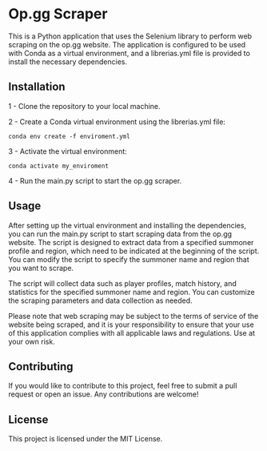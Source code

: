# Op.gg Scraper

This is a Python application that uses the Selenium library to perform web scraping on the op.gg website. The application is configured to be used with Conda as a virtual environment, and a librerias.yml file is provided to install the necessary dependencies.

## Installation

1 - Clone the repository to your local machine.

2 - Create a Conda virtual environment using the librerias.yml file:
```
conda env create -f enviroment.yml
```
3 - Activate the virtual environment:
```
conda activate my_enviroment
```
4 - Run the main.py script to start the op.gg scraper.

## Usage
After setting up the virtual environment and installing the dependencies, you can run the main.py script to start scraping data from the op.gg website. The script is designed to extract data from a specified summoner profile and region, which need to be indicated at the beginning of the script. You can modify the script to specify the summoner name and region that you want to scrape.

The script will collect data such as player profiles, match history, and statistics for the specified summoner name and region. You can customize the scraping parameters and data collection as needed.

Please note that web scraping may be subject to the terms of service of the website being scraped, and it is your responsibility to ensure that your use of this application complies with all applicable laws and regulations. Use at your own risk.

## Contributing
If you would like to contribute to this project, feel free to submit a pull request or open an issue. Any contributions are welcome!

## License
This project is licensed under the MIT License.